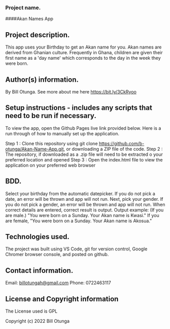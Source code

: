### Project name.
####Akan Names App
## Project description.
This app uses your Birthday to get an Akan name for you. Akan names are derived from Ghanian culture. Frequently in Ghana, children are given their first name as a 'day name' which corresponds to the day in the week they were born. 
## Author(s) information.
By Bill Otunga. See more about me here https://bit.ly/3CkRyoo
## Setup instructions - includes any scripts that need to be run if necessary.
To view the app, open the Github Pages live link provided below.  Here is a run through of how to manually set up the application.

Step 1 : Clone this repository using git clone https://github.com/b-otunga/Akan-Name-App.git, or downloading a ZIP file of the code.
Step 2 : The repository, if downloaded as a .zip file will need to be extracted o your preferred location and opened
Step 3 : Open the index.html file to view the application on your preferred web browser
## BDD.
Select your birthday from the automatic datepicker. If you do not pick a date, an error will be thrown and app will not run.
Next, pick your gender. If you do not pick a gender, an error will be thrown and app will not run.
When correct details are entered, correct result is output. Output example: (If you are male.) "You were born on a Sunday. Your Akan name is Kwasi."
If you are female, "You were born on a Sunday. Your Akan name is Akosua."
## Technologies used.
The project was built using VS Code, git for version control, Google Chromer browser console, and posted on github. 
## Contact information.
Email: billotungah@gmail.com
Phone: 0722463117
## License and Copyright information
The License used is GPL

Copyright (c) 2022 Bill Otunga